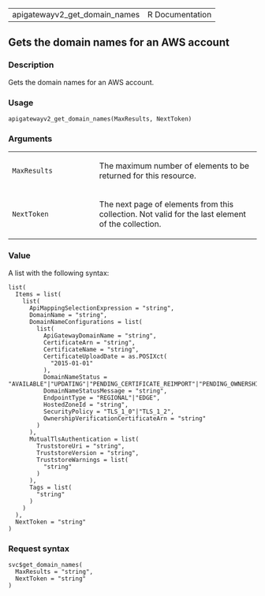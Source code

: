 <table style="width: 100%;">
<tbody>
<tr class="odd">
<td>apigatewayv2_get_domain_names</td>
<td style="text-align: right;">R Documentation</td>
</tr>
</tbody>
</table>

## Gets the domain names for an AWS account

### Description

Gets the domain names for an AWS account.

### Usage

    apigatewayv2_get_domain_names(MaxResults, NextToken)

### Arguments

<table>
<colgroup>
<col style="width: 35%" />
<col style="width: 65%" />
</colgroup>
<tbody>
<tr class="odd">
<td><code
id="apigatewayv2_get_domain_names_:_MaxResults">MaxResults</code></td>
<td><p>The maximum number of elements to be returned for this
resource.</p></td>
</tr>
<tr class="even">
<td><code
id="apigatewayv2_get_domain_names_:_NextToken">NextToken</code></td>
<td><p>The next page of elements from this collection. Not valid for the
last element of the collection.</p></td>
</tr>
</tbody>
</table>

### Value

A list with the following syntax:

    list(
      Items = list(
        list(
          ApiMappingSelectionExpression = "string",
          DomainName = "string",
          DomainNameConfigurations = list(
            list(
              ApiGatewayDomainName = "string",
              CertificateArn = "string",
              CertificateName = "string",
              CertificateUploadDate = as.POSIXct(
                "2015-01-01"
              ),
              DomainNameStatus = "AVAILABLE"|"UPDATING"|"PENDING_CERTIFICATE_REIMPORT"|"PENDING_OWNERSHIP_VERIFICATION",
              DomainNameStatusMessage = "string",
              EndpointType = "REGIONAL"|"EDGE",
              HostedZoneId = "string",
              SecurityPolicy = "TLS_1_0"|"TLS_1_2",
              OwnershipVerificationCertificateArn = "string"
            )
          ),
          MutualTlsAuthentication = list(
            TruststoreUri = "string",
            TruststoreVersion = "string",
            TruststoreWarnings = list(
              "string"
            )
          ),
          Tags = list(
            "string"
          )
        )
      ),
      NextToken = "string"
    )

### Request syntax

    svc$get_domain_names(
      MaxResults = "string",
      NextToken = "string"
    )
